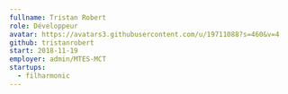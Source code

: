 ```yaml
---
fullname: Tristan Robert 
role: Développeur
avatar: https://avatars3.githubusercontent.com/u/19711088?s=460&v=4
github: tristanrobert
start: 2018-11-19
employer: admin/MTES-MCT
startups:
  - filharmonic
---
```

